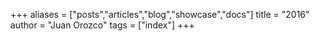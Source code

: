 +++
aliases = ["posts","articles","blog","showcase","docs"]
title = "2016"
author = "Juan Orozco"
tags = ["index"]
+++
